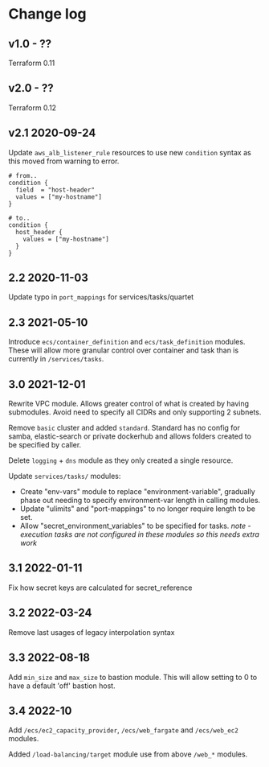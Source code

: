 # Change log

## v1.0 - ??

Terraform 0.11

## v2.0 - ??

Terraform 0.12

## v2.1 2020-09-24

Update `aws_alb_listener_rule` resources to use new `condition` syntax as this moved from warning to error.

```hcl
# from..
condition {
  field  = "host-header"
  values = ["my-hostname"]
}

# to..
condition {
  host_header {
    values = ["my-hostname"]
  }
}
```

## 2.2 2020-11-03

Update typo in `port_mappings` for services/tasks/quartet

## 2.3 2021-05-10

Introduce `ecs/container_definition` and `ecs/task_definition` modules. These will allow more granular control over container and task than is currently in `/services/tasks`.

## 3.0 2021-12-01

Rewrite VPC module. Allows greater control of what is created by having submodules. Avoid need to specify all CIDRs and only supporting 2 subnets.

Remove `basic` cluster and added `standard`. Standard has no config for samba, elastic-search or private dockerhub and allows folders created to be specified by caller.

Delete `logging` + `dns` module as they only created a single resource.

Update `services/tasks/` modules:
* Create "env-vars" module to replace "environment-variable", gradually phase out needing to specify environment-var length in calling modules.
* Update "ulimits" and "port-mappings" to no longer require length to be set.
* Allow "secret_environment_variables" to be specified for tasks. _note - execution tasks are not configured in these modules so this needs extra work_

## 3.1 2022-01-11

Fix how secret keys are calculated for secret_reference

## 3.2 2022-03-24

Remove last usages of legacy interpolation syntax

## 3.3 2022-08-18

Add `min_size` and `max_size` to bastion module. This will allow setting to 0 to have a default 'off' bastion host.

## 3.4 2022-10

Add `/ecs/ec2_capacity_provider`, `/ecs/web_fargate` and `/ecs/web_ec2` modules.

Added `/load-balancing/target` module use from above `/web_*` modules.